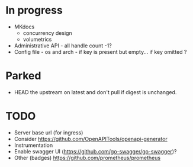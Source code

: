 # In progress

- MKdocs
  - concurrency design
  - volumetrics
- Administrative API - all handle count -1?
- Config file - os and arch - if key is present but empty... if key omitted ?

# Parked

- HEAD the upstream on latest and don't pull if digest is unchanged.

# TODO

- Server base url (for ingress)
- Consider https://github.com/OpenAPITools/openapi-generator
- Instrumentation
- Enable swagger UI (https://github.com/go-swagger/go-swagger)?
- Other (badges) https://github.com/prometheus/prometheus
